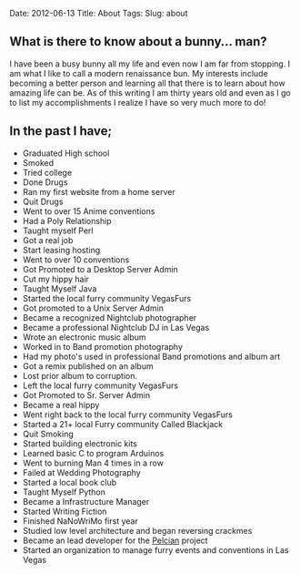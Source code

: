 Date: 2012-06-13
Title: About
Tags:
Slug: about

## What is there to know about a bunny… man? ##

I have been a busy bunny all my life and even now I am far from stopping. I am what I like to call a modern renaissance bun. My interests include becoming a better person and learning all that there is to learn about how amazing life can be. As of this writing I am thirty years old and even as I go to list my accomplishments I realize I have so very much more to do!

## In the past I have;
- Graduated High school
- Smoked
- Tried college
- Done Drugs
- Ran my first website from a home server
- Quit Drugs
- Went to over 15 Anime conventions
- Had a Poly Relationship
- Taught myself Perl
- Got a real job
- Start leasing hosting
- Went to over 10 conventions
- Got Promoted to a Desktop Server Admin
- Cut my hippy hair
- Taught Myself Java
- Started the local furry community VegasFurs
- Got promoted to a Unix Server Admin
- Became a recognized Nightclub photographer
- Became a professional Nightclub DJ in Las Vegas
- Wrote an electronic music album
- Worked in to Band promotion photography
- Had my photo's used in professional Band promotions and album art
- Got a remix published on an album
- Lost prior album to corruption.
- Left the local furry community VegasFurs
- Got Promoted to Sr. Server Admin
- Became a real hippy
- Went right back to the local furry community VegasFurs
- Started a 21+ local Furry community Called Blackjack
- Quit Smoking
- Started building electronic kits
- Learned basic C to program Arduinos
- Went to burning Man 4 times in a row
- Failed at Wedding Photography
- Started a local book club
- Taught Myself Python
- Became a Infrastructure Manager
- Started Writing Fiction
- Finished NaNoWriMo first year
- Studied low level architecture and began reversing crackmes
- Became an lead developer for the [Pelcian](http://getpelican.com) project
- Started an organization to manage furry events and conventions in Las Vegas
